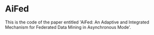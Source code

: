 # AiFed
This is the code of the paper entitled 'AiFed: An Adaptive and Integrated Mechanism for Federated Data Mining in Asynchronous Mode'.
